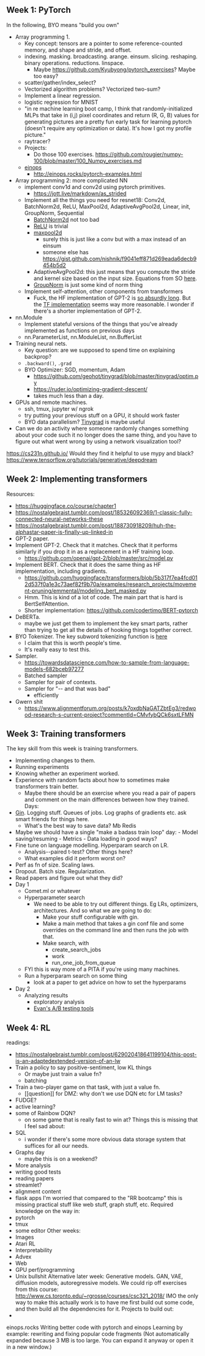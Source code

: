 ## Week 1: PyTorch
In the following, BYO means "build you own"
- Array programming 1.
	- Key concept: tensors are a pointer to some reference-counted memory, and shape and stride, and offset.
	- indexing. masking. broadcasting. arange. einsum. slicing. reshaping. binary operations. reductions. linspace.
		- Maybe https://github.com/Kyubyong/pytorch_exercises? Maybe too easy?
	- scatter/gather/index_select?
	- Vectorized algorithm problems? Vectorized two-sum?
	- Implement a linear regression.
	- logistic regression for MNIST
	- "in re machine learning boot camp, I think that randomly-initialized MLPs that take in (i,j) pixel coordinates and return (R, G, B) values for generating pictures are a pretty fun early task for learning pytorch (doesn't require any optimization or data). It's how I got my profile picture."
	- raytracer?
	- Projects:
		- Do those 100 exercises. https://github.com/rougier/numpy-100/blob/master/100_Numpy_exercises.md
	- [einops](https://github.com/arogozhnikov/einops)
		- http://einops.rocks/pytorch-examples.html
- Array programming 2: more complicated NN
	- implement conv1d and conv2d using pytorch primitives.
		- https://jott.live/markdown/as_strided
	- Implement all the things you need for resnet18: Conv2d, BatchNorm2d, ReLU, MaxPool2d, AdaptiveAvgPool2d, Linear, init, GroupNorm, Sequential
		- [BatchNorm2d](https://github.com/pytorch/pytorch/blob/master/torch/nn/modules/batchnorm.py) not too bad
		- [ReLU](https://github.com/pytorch/pytorch/blob/master/torch/nn/modules/activation.py#L63) is trivial
		- [maxpool2d](https://github.com/pytorch/pytorch/blob/master/torch/nn/modules/pooling.py#L93)
			- surely this is just like a conv but with a max instead of an einsum
			- someone else has https://gist.github.com/nishnik/f9041eff871d269eada6decb9454b5d2
		- AdaptiveAvgPool2d: this just means that you compute the stride and kernel size based on the input size. Equations from SO [here](https://stackoverflow.com/a/58694174).
		- [GroupNorm](https://pytorch.org/docs/stable/generated/torch.nn.GroupNorm.html) is just some kind of norm thing
	- Implement self-attention, other components from transformers
		- Fuck, the HF implementation of GPT-2 is [so absurdly long](https://github.com/huggingface/transformers/blob/master/src/transformers/models/gpt2/modeling_gpt2.py). But the [TF implementation](https://github.com/openai/gpt-2/blob/master/src/model.py) seems way more reasonable. I wonder if there's a shorter implementation of GPT-2.
- nn.Module
	- Implement stateful versions of the things that you've already implemented as functions on previous days
	- nn.ParameterList, nn.ModuleList, nn.BufferList
-  Training neural nets.
	-  Key question: are we supposed to spend time on explaining backprop?
	-  `.backward()`, `.grad`
	- BYO Optimizer: SGD, momentum, Adam
		- https://github.com/geohot/tinygrad/blob/master/tinygrad/optim.py
		- https://ruder.io/optimizing-gradient-descent/
		- takes much less than a day.
- GPUs and remote machines.
	- ssh, tmux, jupyter w/ ngrok
	- try putting your previous stuff on a GPU, it should work faster
	- BYO data parallelism?
[Tinygrad](https://github.com/geohot/tinygrad) is maybe useful
- Can we do an activity where someone randomly changes something about your code such it no longer does the same thing, and you have to figure out what went wrong by using a network visualization tool?
	
https://cs231n.github.io/
Would they find it helpful to use mypy and black?
https://www.tensorflow.org/tutorials/generative/deepdream
## Week 2: Implementing transformers
Resources:
- https://huggingface.co/course/chapter1
- https://nostalgebraist.tumblr.com/post/185326092369/1-classic-fully-connected-neural-networks-these
- https://nostalgebraist.tumblr.com/post/188730918209/huh-the-alphastar-paper-is-finally-up-linked-in
- GPT-2 paper.
- Implement GPT-2. Check that it matches. Check that it performs similarly if you drop it in as a replacement in a HF training loop.
	- https://github.com/openai/gpt-2/blob/master/src/model.py
- Implement BERT. Check that it does the same thing as HF implementation, including gradients.
	- https://github.com/huggingface/transformers/blob/5b317f7ea4fcd012d537f0a1e3c73aef82f9b70a/examples/research_projects/movement-pruning/emmental/modeling_bert_masked.py
	- Hmm. This is kind of a lot of code. The main part that is hard is BertSelfAttention.
	- Shorter implementation: https://github.com/codertimo/BERT-pytorch
- DeBERTa.
	- maybe we just get them to implement the key smart parts, rather than trying to get all the details of hooking things together correct.
- BYO Tokenizer. The key subword tokenizing function is [here](https://github.com/huggingface/transformers/blob/5b317f7ea4fcd012d537f0a1e3c73aef82f9b70a/src/transformers/models/bert/tokenization_bert.py#L509)
	- I claim that this is worth people's time.
	- It's really easy to test this.
- Sampler.
	- https://towardsdatascience.com/how-to-sample-from-language-models-682bceb97277
	- Batched sampler
	- Sampler for pair of contexts.
	- Sampler for "-- and that was bad"
		- efficiently
- Gwern shit
	- https://www.alignmentforum.org/posts/k7oxdbNaGATZbtEg3/redwood-research-s-current-project?commentId=CMvfybQCk6sxtLFMN
## Week 3: Training transformers
The key skill from this week is training transformers.
- Implementing changes to them.
- Running experiments
- Knowing whether an experiment worked.
- Experience with random facts about how to sometimes make transformers train better.
	- Maybe there should be an exercise where you read a pair of papers and comment on the main differences between how they trained.
Days:
- [Gin](https://github.com/google/gin-config). Logging stuff. Queues of jobs. Log graphs of gradients etc. ask smart friends for things here.
	- What's the best way to save data? Mb Redis
- Maybe we should have a single "make a badass train loop" day:
		- Model saving/resuming
		- Metrics
		- Data loading in good ways?
- Fine tune on language modelling. Hyperparam search on LR.
	- Analysis--paired t-test? Other things here?
	- What examples did it perform worst on?
- Perf as fn of size. Scaling laws.
- Dropout. Batch size. Regularization.
- Read papers and figure out what they did?
- Day 1
	- Comet.ml or whatever
	- Hyperparameter search
		- We need to be able to try out different things. Eg LRs, optimizers, architectures. And so what we are going to do:
			- Make your stuff configurable with gin.
			- Make a main method that takes a gin conf file and some overrides on the command line and then runs the job with that.
			- Make search, with
				- create_search_jobs
				- work
				- run_one_job_from_queue
	- FYI this is way more of a PITA if you're using many machines.
	- Run a hyperparam search on some thing
		- look at a paper to get advice on how to set the hyperparams
- Day 2
	- Analyzing results
		- exploratory analysis
		- [Evan's A/B testing tools](https://www.evanmiller.org/ab-testing/)
## Week 4: RL
readings:
- https://nostalgebraist.tumblr.com/post/629020418641199104/this-post-is-an-adaptedextended-version-of-an-lw
- Train a policy to say positive-sentiment, low KL things
	- Or maybe just train a value fn?
	- batching
- Train a two-player game on that task, with just a value fn.
	- [[question]] for DMZ: why don't we use DQN etc for LM tasks?
- FUDGE?
- active learning?
- some of Rainbow DQN?
	- on some game that is really fast to win at?
Things this is missing that I feel sad about:
- SQL
	- i wonder if there's some more obvious data storage system that suffices for all our needs.
- Graphs day
	- maybe this is on a weekend?
- More analysis
- writing good tests
- reading papers
- streamlet?
- alignment content
- flask apps
I'm worried that compared to the "RR bootcamp" this is missing practical stuff like web stuff, graph stuff, etc.
Required knowledge on the way in:
- pytorch
- tmux
- some editor
Other weeks:
- Images
- Atari RL
- Interpretability
- Advex
- Web
- GPU perf/programming
- Unix bullshit
Alternative later week: Generative models. GAN, VAE, diffusion models, autoregressive models.
We could rip off exercises from this course: http://www.cs.toronto.edu/~rgrosse/courses/csc321_2018/
IMO the only way to make this actually work is to have me first build out some code, and then build all the dependencies for it.
Projects to build out:
-
einops.rocks
Writing better code with pytorch and einops
Learning by example: rewriting and fixing popular code fragments (Not automatically expanded because 3 MB is too large. You can expand it anyway or open it in a new window.)